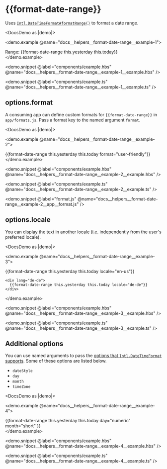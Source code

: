 # &#123;&#123;format-date-range&#125;&#125;

Uses [`Intl.DateTimeFormat#formatRange()`](https://developer.mozilla.org/docs/Web/JavaScript/Reference/Global_Objects/Intl/DateTimeFormat/formatRange) to format a date range.

<DocsDemo as |demo|>
  <LocaleSwitcher />

  <demo.example @name="docs__helpers__format-date-range__example-1">
    <div>
      Range: {{format-date-range this.yesterday this.today}}
    </div>
  </demo.example>

  <demo.snippet
    @label="components/example.hbs"
    @name="docs__helpers__format-date-range__example-1__example.hbs"
  />

  <demo.snippet
    @label="components/example.ts"
    @name="docs__helpers__format-date-range__example-1__example.ts"
  />
</DocsDemo>


## options.format

A consuming app can define custom formats for `{{format-date-range}}` in `app/formats.js`. Pass a format key to the named argument `format`.

<DocsDemo as |demo|>
  <LocaleSwitcher />

  <demo.example @name="docs__helpers__format-date-range__example-2">
    <div>
      {{format-date-range this.yesterday this.today format="user-friendly"}}
    </div>
  </demo.example>

  <demo.snippet
    @label="components/example.hbs"
    @name="docs__helpers__format-date-range__example-2__example.hbs"
  />

  <demo.snippet
    @label="components/example.ts"
    @name="docs__helpers__format-date-range__example-2__example.ts"
  />

  <demo.snippet
    @label="format.js"
    @name="docs__helpers__format-date-range__example-2__app__format.js"
  />
</DocsDemo>


## options.locale

You can display the text in another locale (i.e. independently from the user's preferred locale).

<DocsDemo as |demo|>
  <LocaleSwitcher />

  <demo.example @name="docs__helpers__format-date-range__example-3">
    <div lang="en-us">
      {{format-date-range this.yesterday this.today locale="en-us"}}
    </div>

    <div lang="de-de">
      {{format-date-range this.yesterday this.today locale="de-de"}}
    </div>
  </demo.example>

  <demo.snippet
    @label="components/example.hbs"
    @name="docs__helpers__format-date-range__example-3__example.hbs"
  />

  <demo.snippet
    @label="components/example.ts"
    @name="docs__helpers__format-date-range__example-3__example.ts"
  />
</DocsDemo>


## Additional options

You can use named arguments to pass the [options that `Intl.DateTimeFormat` supports](https://developer.mozilla.org/docs/Web/JavaScript/Reference/Global_Objects/Intl/DateTimeFormat/DateTimeFormat#options). Some of these options are listed below.

- `dateStyle`
- `day`
- `month`
- `timeZone`

<DocsDemo as |demo|>
  <LocaleSwitcher />

  <demo.example @name="docs__helpers__format-date-range__example-4">
    <div>
      {{format-date-range
        this.yesterday
        this.today
        day="numeric"
        month="short"
      }}
    </div>
  </demo.example>

  <demo.snippet
    @label="components/example.hbs"
    @name="docs__helpers__format-date-range__example-4__example.hbs"
  />

  <demo.snippet
    @label="components/example.ts"
    @name="docs__helpers__format-date-range__example-4__example.ts"
  />
</DocsDemo>
